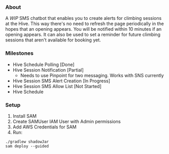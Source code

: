 ### About
A *WIP* SMS chatbot that enables you to create alerts for climbing sessions at the Hive. This way there's no need to refresh the page periodically in the hopes that an opening appears. You will be notified within 10 minutes if an opening appears. It can also be used to set a reminder for future climbing sessions that aren't available for booking yet.


### Milestones
- Hive Schedule Polling [Done]
- Hive Session Notification [Partial]
  - Needs to use Pinpoint for two messaging. Works with SNS currently
- Hive Session SMS Alert Creation [In Progress]
- Hive Session SMS Allow List [Not Started]
- Hive Schedule 


### Setup
1. Install SAM
1. Create SAMUser IAM User with Admin permissions
1. Add AWS Credentials for SAM
1. Run:
```
./gradlew shadowJar
sam deploy --guided
```
